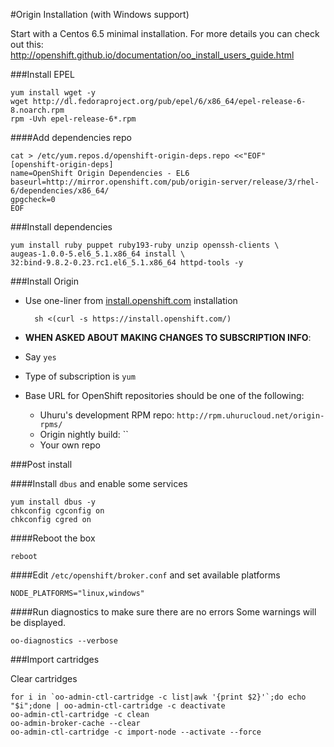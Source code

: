 #Origin Installation (with Windows support)

Start with a Centos 6.5 minimal installation. For more details you can check out this: http://openshift.github.io/documentation/oo_install_users_guide.html

###Install EPEL

	yum install wget -y 
	wget http://dl.fedoraproject.org/pub/epel/6/x86_64/epel-release-6-8.noarch.rpm
	rpm -Uvh epel-release-6*.rpm

####Add dependencies repo
 
	cat > /etc/yum.repos.d/openshift-origin-deps.repo <<"EOF"
	[openshift-origin-deps]
	name=OpenShift Origin Dependencies - EL6
	baseurl=http://mirror.openshift.com/pub/origin-server/release/3/rhel-6/dependencies/x86_64/
	gpgcheck=0
	EOF

###Install dependencies

	yum install ruby puppet ruby193-ruby unzip openssh-clients \
	augeas-1.0.0-5.el6_5.1.x86_64 install \
	32:bind-9.8.2-0.23.rc1.el6_5.1.x86_64 httpd-tools -y

###Install Origin

- Use one-liner from [install.openshift.com](http://install.openshift.com) installation 
	
		sh <(curl -s https://install.openshift.com/)

- **WHEN ASKED ABOUT MAKING CHANGES TO SUBSCRIPTION INFO**:
 - Say `yes`
 - Type of subscription is `yum`
 - Base URL for OpenShift repositories should be one of the following:
   - Uhuru's development RPM repo: `http://rpm.uhurucloud.net/origin-rpms/`
   - Origin nightly build: ``
   - Your own repo


###Post install

####Install `dbus` and enable some services

	yum install dbus -y
	chkconfig cgconfig on
	chkconfig cgred on

####Reboot the box

	reboot

####Edit `/etc/openshift/broker.conf` and set available platforms

	NODE_PLATFORMS="linux,windows"

####Run diagnostics to make sure there are no errors
Some warnings will be displayed.
 
	oo-diagnostics --verbose

###Import cartridges

Clear cartridges

	for i in `oo-admin-ctl-cartridge -c list|awk '{print $2}'`;do echo "$i";done | oo-admin-ctl-cartridge -c deactivate
	oo-admin-ctl-cartridge -c clean
	oo-admin-broker-cache --clear
	oo-admin-ctl-cartridge -c import-node --activate --force
